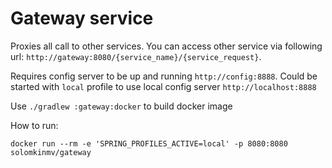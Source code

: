 # Gateway service

Proxies all call to other services. You can access other service via following url: 
`http://gateway:8080/{service_name}/{service_request}`.

Requires config server to be up and running `http://config:8888`.
Could be started with `local` profile to use local config server `http://localhost:8888`

Use `./gradlew :gateway:docker` to build docker image

How to run:

`docker run --rm -e 'SPRING_PROFILES_ACTIVE=local' -p 8080:8080 solomkinmv/gateway`